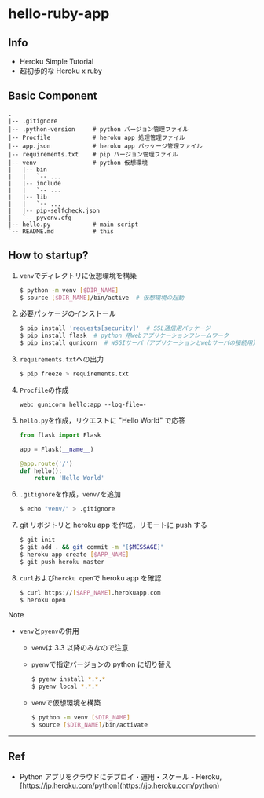 # hello-ruby-app

## Info
* Heroku Simple Tutorial
* 超初歩的な Heroku x ruby

## Basic Component
```
.
|-- .gitignore
|-- .python-version     # python バージョン管理ファイル
|-- Procfile            # heroku app 処理管理ファイル
|-- app.json            # heroku app パッケージ管理ファイル
|-- requirements.txt    # pip バージョン管理ファイル
|-- venv                # python 仮想環境
|   |-- bin
|   |   `-- ...
|   |-- include
|   |   `-- ...
|   |-- lib
|   |   `-- ...
|   |-- pip-selfcheck.json
|   `-- pyvenv.cfg
|-- hello.py            # main script
`-- README.md           # this
```

## How to startup?
1. `venv`でディレクトリに仮想環境を構築

    ```sh
    $ python -m venv [$DIR_NAME]
    $ source [$DIR_NAME]/bin/active  # 仮想環境の起動
    ```

2. 必要パッケージのインストール

    ```sh
    $ pip install 'requests[security]'  # SSL通信用パッケージ
    $ pip install flask  # python 用webアプリケーションフレームワーク
    $ pip install gunicorn  # WSGIサーバ（アプリケーションとwebサーバの接続用）
    ```

3. `requirements.txt`への出力

    ```sh
    $ pip freeze > requirements.txt
    ```

4. `Procfile`の作成

    ```
    web: gunicorn hello:app --log-file=-
    ```

5. `hello.py`を作成，リクエストに "Hello World" で応答

    ```python
    from flask import Flask

    app = Flask(__name__)

    @app.route('/')
    def hello():
        return 'Hello World'
    ```

6.  `.gitignore`を作成，`venv/`を追加

    ```sh
    $ echo "venv/" > .gitignore
    ```

7.  git リポジトリと heroku app を作成，リモートに push する

    ```sh
    $ git init
    $ git add . && git commit -m "[$MESSAGE]"
    $ heroku app create [$APP_NAME]
    $ git push heroku master
    ```

8.  `curl`および`heroku open`で heroku app を確認

    ```sh
    $ curl https://[$APP_NAME].herokuapp.com
    $ heroku open
    ```

Note
* `venv`と`pyenv`の併用
    * `venv`は 3.3 以降のみなので注意
    * `pyenv`で指定バージョンの python に切り替え

        ```sh
        $ pyenv install *.*.*
        $ pyenv local *.*.*
        ```

    * `venv`で仮想環境を構築

        ```sh
        $ python -m venv [$DIR_NAME]
        $ source [$DIR_NAME]/bin/activate
        ```


------

## Ref
* Python アプリをクラウドにデプロイ・運用・スケール - Heroku, [https://jp.heroku.com/python](https://jp.heroku.com/python)